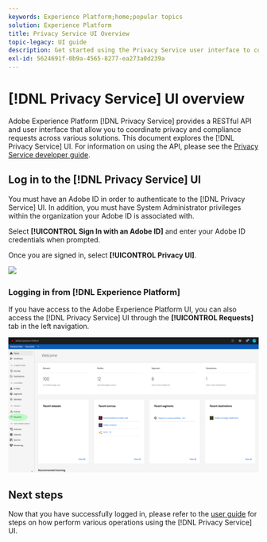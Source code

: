 ```yaml
---
keywords: Experience Platform;home;popular topics
solution: Experience Platform
title: Privacy Service UI Overview
topic-legacy: UI guide
description: Get started using the Privacy Service user interface to coordinate and monitor privacy requests across various Experience Cloud applications.
exl-id: 5624691f-0b9a-4565-8277-ea273a0d239a
---
```

# [!DNL Privacy Service] UI overview

Adobe Experience Platform [!DNL Privacy Service] provides a RESTful API and user interface that allow you to coordinate privacy and compliance requests across various solutions. This document explores the [!DNL Privacy Service] UI. For information on using the API, please see the [Privacy Service developer guide](../api/getting-started.md). 

## Log in to the [!DNL Privacy Service] UI

You must have an Adobe ID in order to authenticate to the [!DNL Privacy Service] UI. In addition, you must have System Administrator privileges within the organization your Adobe ID is associated with.

Select **[!UICONTROL Sign In with an Adobe ID]** and enter your Adobe ID credentials when prompted. 

Once you are signed in, select **[!UICONTROL Privacy UI]**.

![](../images/ui-overview/quick-access.png)

### Logging in from [!DNL Experience Platform]

If you have access to the Adobe Experience Platform UI, you can also access the [!DNL Privacy Service] UI through the **[!UICONTROL Requests]** tab in the left navigation.

![](../images/ui-overview/platform.png)

## Next steps

Now that you have successfully logged in, please refer to the [user guide](user-guide.md) for steps on how perform various operations using the [!DNL Privacy Service] UI.
